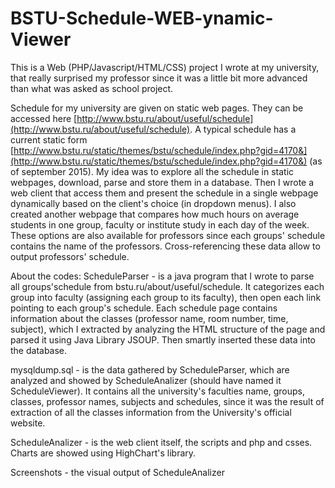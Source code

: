 # BSTU-Schedule-WEB-ynamic-Viewer
This is a Web (PHP/Javascript/HTML/CSS) project I wrote at my university, that really surprised my professor since it was a little bit more advanced than what was asked as school project.

Schedule for my university are given on static web pages. They can be accessed here [http://www.bstu.ru/about/useful/schedule](http://www.bstu.ru/about/useful/schedule). A typical schedule has a current static form [http://www.bstu.ru/static/themes/bstu/schedule/index.php?gid=4170&](http://www.bstu.ru/static/themes/bstu/schedule/index.php?gid=4170&) (as of september 2015). My idea was to explore all the schedule in static webpages, download, parse and store them in a database. Then I wrote a web client that access them and present the schedule in a single webpage dynamically based on the client's choice (in dropdown menus). I also created another webpage that compares how much hours on average students in one group, faculty or institute study in each day of the week. These options are also available for professors since each groups' schedule contains the name of the professors. Cross-referencing these data allow to output professors' schedule.

About the codes:
ScheduleParser - is a java program that I wrote to parse all groups'schedule from bstu.ru/about/useful/schedule. It categorizes each group into faculty (assigning each group to its faculty), then open each link pointing to each group's schedule. Each schedule page contains information about the classes (professor name, room number, time, subject), which I extracted by analyzing the HTML structure of the page and parsed it using Java Library JSOUP. Then smartly inserted these data into the database.

mysqldump.sql - is the data gathered by ScheduleParser, which are analyzed and showed by ScheduleAnalizer (should have named it ScheduleViewer). It contains all the university's faculties name, groups, classes, professor names, subjects and schedules, since it was the result of extraction of all the classes information from the University's official website.

ScheduleAnalizer - is the web client itself, the scripts and php and csses. Charts are showed using HighChart's library.

Screenshots - the visual output of ScheduleAnalizer 
